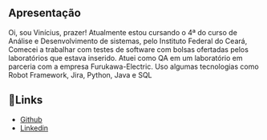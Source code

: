 
##  Apresentação

Oi, sou Vinícius, prazer! Atualmente estou cursando o 4ª do curso de Análise e
Desenvolvimento de sistemas, pelo Instituto Federal do Ceará, Comecei a trabalhar com
testes de software com bolsas ofertadas pelos laboratórios que estava inserido. Atuei como
QA em um laboratório em parceria com a empresa Furukawa-Electric. Uso algumas
tecnologias como Robot Framework, Jira, Python, Java e SQL

## 🔗Links

- [Github](https://github.com/pvsousz)
- [Linkedin](https://www.linkedin.com/in/paulo-vinicius-493217246/)